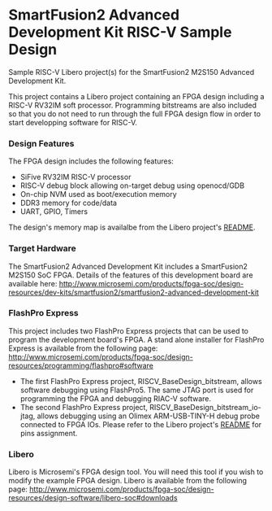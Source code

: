 # SmartFusion2 Advanced Development Kit RISC-V Sample Design
Sample RISC-V Libero project(s) for the SmartFusion2 M2S150 Advanced Development Kit.

This project contains a Libero project containing an FPGA design including a RISC-V RV32IM soft processor. Programming bitstreams are also included so that you do not need to run through the full FPGA design flow in order to start developping software for RISC-V.

### Design Features
The FPGA design includes the following features:
* SiFive RV32IM RISC-V processor
* RISC-V debug block allowing on-target debug using openocd/GDB
* On-chip NVM used as boot/execution memory
* DDR3 memory for code/data
* UART, GPIO, Timers
 
The design's memory map is availalbe from the Libero project's [README](https://github.com/RISCV-on-Microsemi-FPGA/M2S150-Advanced-Dev-Kit/blob/master/Libero/RISCV_BaseDesign/README.txt).

### Target Hardware
The SmartFusion2 Advanced Development Kit includes a SmartFusion2 M2S150 SoC FPGA. Details of the features of this development board are available here: http://www.microsemi.com/products/fpga-soc/design-resources/dev-kits/smartfusion2/smartfusion2-advanced-development-kit

### FlashPro Express
This project includes two FlashPro Express projects that can be used to program the development board's FPGA. A stand alone installer for FlashPro Express is available from the following page:
http://www.microsemi.com/products/fpga-soc/design-resources/programming/flashpro#software

* The first FlashPro Express project, RISCV_BaseDesign_bitstream, allows software debugging using FlashPro5. The same JTAG port is used for programming the FPGA and debugging RIAC-V software.
* The second FlashPro Express project, RISCV_BaseDesign_bitstream_io-jtag, allows debugging using an Olimex ARM-USB-TINY-H debug probe connected to FPGA IOs. Please refer to the Libero project's [README](https://github.com/RISCV-on-Microsemi-FPGA/M2S150-Advanced-Dev-Kit/blob/master/Libero/RISCV_BaseDesign/README.txt) for pins assignment.

### Libero
Libero is Microsemi's FPGA design tool. You will need this tool if you wish to modify the example FPGA design. Libero is available from the following page: http://www.microsemi.com/products/fpga-soc/design-resources/design-software/libero-soc#downloads
